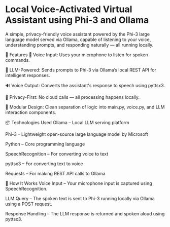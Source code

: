 # Local Voice-Activated Virtual Assistant using Phi-3 and Ollama
A simple, privacy-friendly voice assistant powered by the Phi-3 large language model served via Ollama, capable of listening to your voice, understanding prompts, and responding naturally — all running locally.

🔧 Features
🎤 Voice Input: Uses your microphone to listen for spoken commands.

🧠 LLM-Powered: Sends prompts to Phi-3 via Ollama’s local REST API for intelligent responses.

🔊 Voice Output: Converts the assistant's response to speech using pyttsx3.

🔐 Privacy-First: No cloud calls — all processing happens locally.

🔁 Modular Design: Clean separation of logic into main.py, voice.py, and LLM interaction components.

📦 Technologies Used
Ollama – Local LLM serving platform

Phi-3 – Lightweight open-source large language model by Microsoft

Python – Core programming language

SpeechRecognition – For converting voice to text

pyttsx3 – For converting text to voice

Requests – For making REST API calls to Ollama

🚀 How It Works
Voice Input – Your microphone input is captured using SpeechRecognition.

LLM Query – The spoken text is sent to Phi-3 running locally via Ollama using a POST request.

Response Handling – The LLM response is returned and spoken aloud using pyttsx3.

